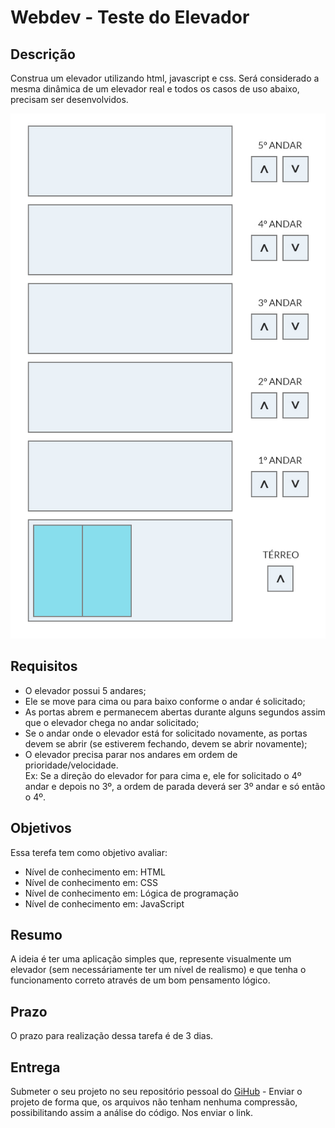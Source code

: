 # Webdev - Teste do Elevador

## Descrição
Construa um elevador utilizando html, javascript e css. Será considerado a mesma
dinâmica de um elevador real e todos os casos de uso abaixo, precisam ser
desenvolvidos.

![Ilustração do Elevador](./draft.jpg)

## Requisitos
- O elevador possui 5 andares;
- Ele se move para cima ou para baixo conforme o andar é solicitado;
- As portas abrem e permanecem abertas durante alguns segundos assim que o
  elevador chega no andar solicitado;
- Se o andar onde o elevador está for solicitado novamente, as portas devem se
  abrir (se estiverem fechando, devem se abrir novamente);
- O elevador precisa parar nos andares em ordem de prioridade/velocidade.
  <br />
  Ex: Se a direção do elevador for para cima e, ele for solicitado o 4º andar e
  depois no 3º, a ordem de parada deverá ser 3º andar e só então o 4º.

## Objetivos
Essa terefa tem como objetivo avaliar:
 - Nível de conhecimento em: HTML
 - Nível de conhecimento em: CSS
 - Nível de conhecimento em: Lógica de programação
 - Nível de conhecimento em: JavaScript

## Resumo
A ideia é ter uma aplicação simples que, represente visualmente um elevador (sem
necessáriamente ter um nível de realismo) e que tenha o funcionamento correto
através de um bom pensamento lógico.

## Prazo
O prazo para realização dessa tarefa é de 3 dias.

## Entrega
Submeter o seu projeto no seu repositório pessoal do
[GiHub](https://github.com/) -  Enviar o projeto de forma que, os arquivos não
tenham nenhuma compressão, possibilitando assim a análise do código.
Nos enviar o link.
